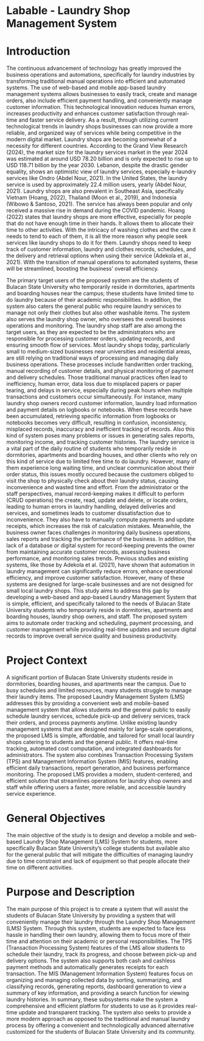# Labable - Laundry Shop Management System

# Introduction
The continuous advancement of technology has greatly improved the business operations and automations, specifically for laundry industries by transforming traditional manual operations into efficient and automated systems. The use of web-based and mobile app-based laundry management systems allows businesses to easily track, create and manage orders, also include efficient payment handling, and conveniently manage customer information. This technological innovation reduces human errors, increases productivity and enhances customer satisfaction through real-time and faster service delivery. As a result, through utilizing current technological trends in laundry shops businesses can now provide a more reliable, and organized way of services while being competitive in the modern digital market.
Laundry shops are becoming somewhat of a necessity for different countries. According to the Grand View Research (2024), the market size for the laundry services market in the year 2024 was estimated at around USD 78.20 billion and is only expected to rise up to USD 118.71 billion by the year 2030. Lebanon, despite the drastic gender equality, shows an optimistic view of laundry services, especially e-laundry services like Ondro (Abdel Nour, 2021). In the United States, the laundry service is used by approximately 22.4 million users, yearly (Abdel Nour, 2021).
	Laundry shops are also prevalent in Southeast Asia, specifically Vietnam (Hoang, 2022), Thailand (Moon et al., 2019), and Indonesia (Wibowo & Santoso, 2021). The service has always been popular and only received a massive rise in demand during the COVID pandemic. Hoang (2022) states that laundry shops are more effective, especially for people that do not have enough time in their hands. It allows them to allocate their time to other activities. With the intricacy of washing clothes and the care it needs to tend to each of them, it is all the more reason why people seek services like laundry shops to do it for them. Laundry shops need to keep track of customer information, laundry and clothes records, schedules, and the delivery and retrieval options when using their service (Adekola et al., 2021). With the transition of manual operations to automated systems, these will be streamlined, boosting the business’ overall efficiency.

The primary target users of the proposed system are the students of Bulacan State University who temporarily reside in dormitories, apartments and boarding houses near the campus; these students have limited time to do laundry because of their academic responsibilities. In addition, the system also caters the general public who require laundry services to manage not only their clothes but also other washable items. 
The system also serves the laundry shop owner, who oversees the overall business operations and monitoring. The laundry shop staff are also among the target users, as they are expected to be the administrators who are responsible for processing customer orders, updating records, and ensuring smooth flow of services.
Most laundry shops today, particularly small to medium-sized businesses near universities and residential areas, are still relying on traditional ways of processing and managing daily business operations. These processes include handwritten order tracking, manual recording of customer details, and physical monitoring of payment and delivery schedules. Those traditional manual practices often lead to inefficiency, human error, data loss due to misplaced papers or paper tearing, and delays in service, especially during peak hours when multiple transactions and customers occur simultaneously.
For instance, many laundry shop owners record customer information, laundry load information and payment details on logbooks or notebooks. When these records have been accumulated, retrieving specific information from logbooks or notebooks becomes very difficult, resulting in confusion, inconsistency, misplaced records, inaccuracy and inefficient tracking of records. Also this kind of system poses many problems or issues in generating sales reports, monitoring income, and tracking customer histories.
The laundry service is a vital part of the daily routine of students who temporarily reside in dormitories, apartments and boarding houses, and other clients who rely on this kind of service due to limited free time to do laundry. However, many of them experience long waiting time, and unclear communication about their order status, this issues mostly occured because the customers obliged to visit the shop to physically check about their laundry status, causing inconvenience and wasted time and effort.
From the administrator or the staff perspectives, manual record-keeping makes it difficult to perform (CRUD operations) the create, read, update and delete, or locate orders, leading to human errors in laundry handling, delayed deliveries and services, and sometimes leads to customer dissatisfaction due to inconvenience. They also have to manually compute payments and update receipts, which increases the risk of calculation mistakes.
Meanwhile, the business owner faces challenges in monitoring daily business operations, sales reports and tracking the performance of the business. In addition, the lack of a database or digital system for record-keeping prevents the owner from maintaining accurate customer records, assessing business performance, and monitoring sales trends.
Previous studies and existing systems, like those by Adekola et al. (2021), have shown that automation in laundry management can significantly reduce errors, enhance operational efficiency, and improve customer satisfaction. However, many of these systems are designed for large-scale businesses and are not designed for small local laundry shops. 
This study aims to address this gap by developing a web-based and app-based Laundry Management System that is simple, efficient, and specifically tailored to the needs of Bulacan State University students who temporarily reside in dormitories, apartments and boarding houses, laundry shop owners, and staff. The proposed system aims to automate order tracking and scheduling, payment processing, and customer management while providing real-time updates and secure digital records to improve overall service quality and business productivity.

# Project Context
  A significant portion of Bulacan State University students reside in dormitories, boarding houses, and apartments near the campus. Due to busy schedules and limited resources, many students struggle to manage their laundry items. The proposed Laundry Management System (LMS) addresses this by providing a convenient web and mobile-based management system that allows students and the general public to easily schedule laundry services, schedule pick-up and delivery services, track their orders, and process payments anytime.
Unlike existing laundry management systems that are designed mainly for large-scale operations, the proposed LMS is simple, affordable, and tailored for small local laundry shops catering to students and the general public. It offers real-time tracking, automated cost computation, and integrated dashboards for administrators. The system also combines Transaction Processing System (TPS) and Management Information System (MIS) features, enabling efficient daily transactions, report generation, and business performance monitoring.
The proposed LMS provides a modern, student-centered, and efficient solution that streamlines operations for laundry shop owners and staff while offering users a faster, more reliable, and accessible laundry service experience.

# General Objectives
  The  main objective of the study is to design and develop a mobile and web-based  Laundry Shop Management (LMS) System for students, more specifically Bulacan State University’s college students but available also for the general public that will mitigate the difficulties of managing laundry due to time constraint and lack of equipment so that people allocate their time on different activities.

# Purpose and Description
  The main purpose of this project is to create a system that will assist the students of Bulacan State University by providing a system that will conveniently manage their laundry through the Laundry Shop Management (LMS) System. Through this system, students are expected to face less hassle in handling their own laundry, allowing them to focus more of their time and attention on their academic or personal responsibilities.
The TPS (Transaction Processing System) features of the LMS allow students to schedule their laundry, track its progress, and choose between pick-up and delivery options. The system also supports both cash and cashless payment methods and automatically generates receipts for each transaction. The MIS (Management Information System) features focus on organizing and managing collected data by sorting, summarizing, and classifying records, generating reports, dashboard generation to view a summary of key information, and providing a search function for viewing laundry histories. 
In summary, these subsystems make the system a comprehensive and efficient platform for students to use as it provides real-time update and transparent tracking. The system also seeks to provide a more modern approach as opposed to the traditional and manual laundry process by offering a convenient and technologically advanced alternative customized for the students of Bulacan State University and its community.

